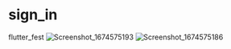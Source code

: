 # sign_in
flutter_fest
![Screenshot_1674575193](https://user-images.githubusercontent.com/81433743/214340845-0ff7ee8f-1e21-4cc9-bf4d-ac37d8505497.png)
![Screenshot_1674575186](https://user-images.githubusercontent.com/81433743/214340852-28bbe665-37a2-436f-aec9-6b24d30c606f.png)
